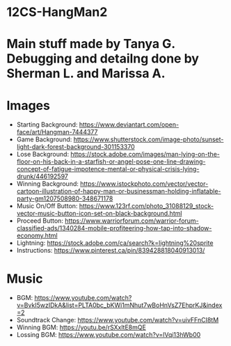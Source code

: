 # 12CS-HangMan2
# Main stuff made by Tanya G. Debugging and detailng done by Sherman L. and Marissa A.
# Images
  - Starting Background: https://www.deviantart.com/open-face/art/Hangman-7444377 
  - Game Background: https://www.shutterstock.com/image-photo/sunset-light-dark-forest-background-301153370 
  - Lose Background: https://stock.adobe.com/images/man-lying-on-the-floor-on-his-back-in-a-starfish-or-angel-pose-one-line-drawing-concept-of-fatigue-impotence-mental-or-physical-crisis-lying-drunk/446192597 
  - Winning Background: https://www.istockphoto.com/vector/vector-cartoon-illustration-of-happy-man-or-businessman-holding-inflatable-party-gm1207508980-348671178 
  - Music On/Off Button: https://www.123rf.com/photo_31088129_stock-vector-music-button-icon-set-on-black-background.html 
  - Proceed Button: https://www.warriorforum.com/warrior-forum-classified-ads/1340284-mobile-profiteering-how-tap-into-shadow-economy.html 
  - Lightning: https://stock.adobe.com/ca/search?k=lightning%20sprite 
  - Instructions: https://www.pinterest.ca/pin/839428818040913013/ 

# Music
  - BGM: https://www.youtube.com/watch?v=BvkI5wzIDkA&list=PLTA0bc_bKWi1mNhut7wBoHnVsZ7EhprKJ&index=2 
  - Soundtrack Change: https://www.youtube.com/watch?v=uivFFnCI8tM 
  - Winning BGM: https://youtu.be/rSXxltE8mQE  
  - Lossing BGM: https://www.youtube.com/watch?v=lVqi13hWb00
